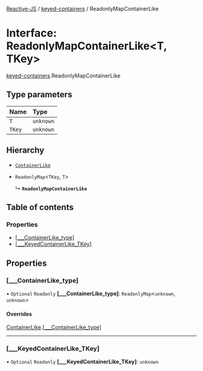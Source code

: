 [Reactive-JS](../README.md) / [keyed-containers](../modules/keyed_containers.md) / ReadonlyMapContainerLike

# Interface: ReadonlyMapContainerLike<T, TKey\>

[keyed-containers](../modules/keyed_containers.md).ReadonlyMapContainerLike

## Type parameters

| Name | Type |
| :------ | :------ |
| `T` | `unknown` |
| `TKey` | `unknown` |

## Hierarchy

- [`ContainerLike`](containers.ContainerLike.md)

- `ReadonlyMap`<`TKey`, `T`\>

  ↳ **`ReadonlyMapContainerLike`**

## Table of contents

### Properties

- [[\_\_\_ContainerLike\_type]](keyed_containers.ReadonlyMapContainerLike.md#[___containerlike_type])
- [[\_\_\_KeyedContainerLike\_TKey]](keyed_containers.ReadonlyMapContainerLike.md#[___keyedcontainerlike_tkey])

## Properties

### [\_\_\_ContainerLike\_type]

• `Optional` `Readonly` **[\_\_\_ContainerLike\_type]**: `ReadonlyMap`<`unknown`, `unknown`\>

#### Overrides

[ContainerLike](containers.ContainerLike.md).[[___ContainerLike_type]](containers.ContainerLike.md#[___containerlike_type])

___

### [\_\_\_KeyedContainerLike\_TKey]

• `Optional` `Readonly` **[\_\_\_KeyedContainerLike\_TKey]**: `unknown`
